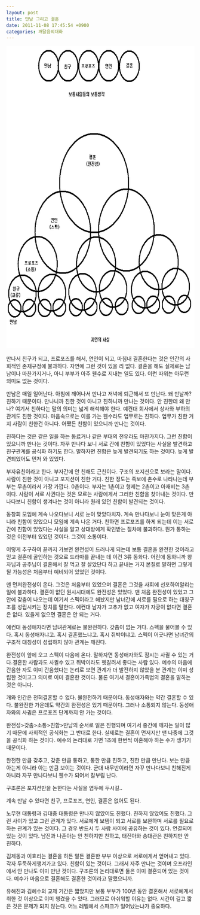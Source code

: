 ```yaml
---
layout: post
title: 만남 그리고 결혼
date: 2011-11-08 17:45:54 +0900
categories: 깨달음의대화
---
```

 <img alt="123.GIF" src="files/attach/images/198/850/205/123.GIF" width="757" height="808" />



만나서 친구가 되고, 프로포즈를 해서, 연인이 되고, 마침내 결혼한다는 것은 인간의 사회적인 존재규정에 불과하다. 자연에 그런 것이 있을 리 없다. 결혼을 해도 실제로는 남남이나 마찬가지거나, 아니 부부가 아주 웬수로 지내는 일도 있다. 이런 따위는 아무런 의미도 없는 것이다.



만남은 매일 일어난다. 아침에 깨어나서 만나고 저녁에 퇴근해서 또 만난다. 왜 만날까? 친하기 때문이다. 만나니까 친한 것이 아니고 친하니까 만나는 것이다. 안 친한데 왜 만나? 여기서 친하다는 말의 의미는 넓게 해석해야 한다. 예컨대 회사에서 상사와 부하의 관계도 친한 것이다. 마음속으로는 이를 가는 웬수라도 업무로는 친하다. 업무가 친한 거지 사람이 친한건 아니다. 어쨌든 친함이 있으니까 만나는 것이다.



친하다는 것은 같은 일을 하는 동료거나 같은 부대의 전우라도 마찬가지다. 그런 친함이 있으니까 만나는 것이다. 자꾸 만나다 보니 서로 간에 친함이 있었다는 사실을 발견하고 친구관계를 공식화 하기도 한다. 말하자면 친함은 늦게 발견되기도 하는 것이다. 늦게 발견되었어도 먼저 와 있었다.



부자유친이라고 한다. 부자간에 안 친해도 근친이다. 구조의 포지션으로 보라는 말이다. 사람이 친한 것이 아니고 포지션이 친한 거다. 친한 정도는 족보에 촌수로 나타나는데 부부는 무촌이라서 가장 가깝다. 0촌이다. 부자는 1촌이고 형제는 2촌이고 아재비는 3촌이다. 사람이 서로 사귄다는 것은 모르는 사람에게서 그러한 친함을 찾아내는 것이다. 만나다보니 친함이 생겨나는 것이 아니라 원래 있던 친함이 발견되는 것이다. 



동창회 모임에 계속 나오다보니 서로 눈이 맞았다치자. 계속 만나다보니 눈이 맞은게 아니라 친함이 있었으니 모임에 계속 나온 거다. 친하면 프로포즈를 하게 되는데 이는 서로간에 친함이 있었다는 사실을 알고 상대방에게 확인받는 절차에 불과하다. 뭔가 통하는 것은 이전부터 있었던 것이다. 그것이 소통이다.



이렇게 추구하여 끝까지 가보면 완전성이 드러나게 되는데 보통 결혼을 완전한 것이라고 믿고 결혼에 골인하는 것으로 드라마를 끝내는 데 이건 3류 동화다. 어린애 동화니까 왕자님과 공주님이 결혼해서 잘 먹고 잘 살았단다 하고 끝내는 거지 본질로 말하면 그렇게 될 가능성은 처음부터 예비되어 있었던 것이다.



맨 먼저완전성이 온다. 그것은 처음부터 있었으며 결혼은 그것을 사회에 선포하여알리는 일에 불과하다. 결혼이 없던 원시시대에도 완전성은 있었다. 맨 처음 완전성이 있었고 그 안에 갖춤이 나오는데 여기서 스펙이라고 해놨지만 남녀간에 서로를 필요로 하는 대칭구조를 성립시키는 장치를 말한다. 예컨대 남자가 고추가 없고 여자가 자궁이 없다면 결혼은 없다. 있을게 없으면 결혼은 안 되는 거다. 



예컨대 동성애자라면 남녀관계로는 불완전하다. 갖춤이 없는 거다. 스펙을 물어볼 수 있다. 혹시 동성애자냐고. 혹시 결혼했느냐고. 혹시 쥐박이냐고. 스펙이 어긋나면 남녀간의 구조적 대칭성이 성립하지 않아 관계는 깨진다. 



완전성이 앞에 오고 스펙이 다음에 온다. 말하자면 동성애자와도 잠시는 사귈 수 있는 거다.결혼한 사람과도 사귈수 있고 쥐박이라도 헷갈려서 좋다는 사람 있다. 예수의 마음에 간음한 자도 이미 간음했다는 논리로 보면 관계가 더 발전하지 않았을 분 관계는 이미 성립한 것이고그 의미로 이미 결혼한 것이다. 물론 여기서 결혼이가족법의 결혼을 말하는 것은 아니다.



개와 인간은 전혀결혼할 수 없다. 불완전하기 때문이다. 동성애자와는 약간 결혼할 수 있다. 불완전한 가운데도 약간의 완전성은 있기 때문이다. 그러나 소통되지 않는다. 동성애자와의 사귐은 프로포즈 단계까지 안 가는 것이다. 



완전성>갖춤>소통>친함>만남의 순서로 일은 진행되며 여기서 중간에 깨지는 일이 많기 때문에 사회적인 공식화는 그 반대로 한다. 실제로는 결혼이 먼저지만 맨 나중에 그것을 공식화 하는 것이다. 예수의 논리대로 가면 1초에 한번씩 이혼해야 하는 수가 생기기 때문이다. 



완전한 만큼 갖추고, 갖춘 만큼 통하고, 통한 만큼 친하고, 친한 만큼 만난다. 보는 만큼 아는게 아니라 아는 만큼 보이는 것이다. 군대 내무반이라면 자꾸 만나다보니 친해진게 아니라 자꾸 만나다보니 웬수가 되어서 칼부림 난다. 



구조론은 포지션만을 논한다는 사실을 염두에 두시길.. 



계속 만날 수 있다면 친구, 프로포즈, 연인, 결혼은 없어도 된다. 



노무현 대통령과 김대중 대통령은 만나지 않았어도 친했다. 친하지 않았어도 친했다. 그런 사이가 있고 그런 관계가 있다. 서로에게 보탬이 되고 서로를 보완하며 서로를 필요로 하는 관계가 있는 것이다. 그 경우 반드시 두 사람 사이에 공유하는 것이 있다. 연결되어 있는 것이 있다. 남진과 나훈아는 안 친하지만 친하고, 태진아와 송대관은 친하지만 안 친하다. 



김제동과 이효리는 결혼을 하든 말든 결혼한 부부 이상으로 서로에게서 얻어내고 있다. 각자 두둑하게챙겨가고 있다. 친함이 있는 것이다. 그래서 자주 만나는 것이며 오프라인에서 안 만나도 이미 만난 것이다. 구조론의 논리대로면 둘은 이미 결혼되어 있는 것이다. 예수가 마음으로 결혼해도 결혼한 것이라고 말했으니까.



유해진과 김혜수의 교제 기간은 짧았지만 보통 부부가 100년 동안 결혼해서 서로에게서 취한 것 이상으로 이미 챙겼을 수 있다. 그러므로 아쉬워할 이유는 없다. 시간이 길고 짧은 것은 문제가 되지 않는다. 어느 레벨에서 스파크가 일어났는냐가 중요하다.